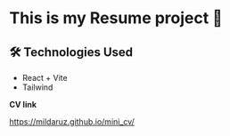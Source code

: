 # This is my Resume project  📝 

## 🛠 Technologies Used

- React + Vite
- Tailwind

**CV link**

https://mildaruz.github.io/mini_cv/

